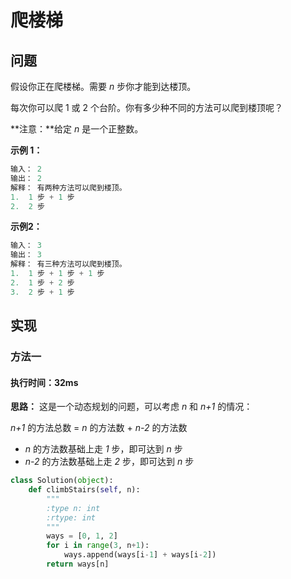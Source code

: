 # 爬楼梯

## 问题

假设你正在爬楼梯。需要 *n* 步你才能到达楼顶。

每次你可以爬 1 或 2 个台阶。你有多少种不同的方法可以爬到楼顶呢？

**注意：**给定 *n* 是一个正整数。

**示例 1：**

```python
输入： 2
输出： 2
解释： 有两种方法可以爬到楼顶。
1.  1 步 + 1 步
2.  2 步
```

**示例2：**

```python
输入： 3
输出： 3
解释： 有三种方法可以爬到楼顶。
1.  1 步 + 1 步 + 1 步
2.  1 步 + 2 步
3.  2 步 + 1 步
```



## 实现

### 方法一

#### 执行时间：32ms

**思路：** 这是一个动态规划的问题，可以考虑 *n* 和 *n+1* 的情况：

*n+1* 的方法总数 = *n* 的方法数 + *n-2* 的方法数

- *n* 的方法数基础上走 *1* 步，即可达到 *n* 步
- *n-2* 的方法数基础上走 *2* 步，即可达到 *n* 步

```python
class Solution(object):
    def climbStairs(self, n):
        """
        :type n: int
        :rtype: int
        """
        ways = [0, 1, 2]
        for i in range(3, n+1):
            ways.append(ways[i-1] + ways[i-2])
        return ways[n]
```


